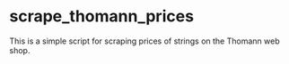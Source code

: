 # scrape_thomann_prices
This is a simple script for scraping prices of strings on the Thomann web shop.

